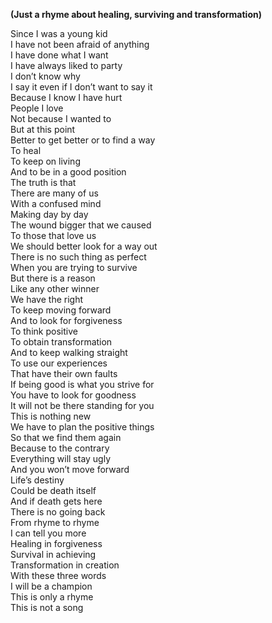 **(Just a rhyme about healing, surviving and transformation)**

Since I was a young kid  
I have not been afraid of anything  
I have done what I want  
I have always liked to party  
I don’t know why  
I say it even if I don’t want to say it  
Because I know I have hurt  
People I love  
Not because I wanted to  
But at this point  
Better to get better or to find a way  
To heal  
To keep on living  
And to be in a good position  
The truth is that  
There are many of us  
With a confused mind  
Making day by day  
The wound bigger that we caused  
To those that love us  
We should better look for a way out  
There is no such thing as perfect  
When you are trying to survive  
But there is a reason  
Like any other winner  
We have the right  
To keep moving forward  
And to look for forgiveness  
To think positive  
To obtain transformation  
And to keep walking straight  
To use our experiences  
That have their own faults  
If being good is what you strive for  
You have to look for goodness  
It will not be there standing for you  
This is nothing new  
We have to plan the positive things  
So that we find them again  
Because to the contrary  
Everything will stay ugly  
And you won’t move forward  
Life’s destiny  
Could be death itself  
And if death gets here  
There is no going back  
From rhyme to rhyme  
I can tell you more  
Healing in forgiveness  
Survival in achieving  
Transformation in creation  
With these three words  
I will be a champion  
This is only a rhyme  
This is not a song
